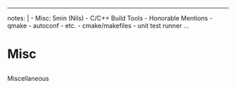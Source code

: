 
---
notes: |
    - Misc: 5min (Nils)
      - C/C++ Build Tools
        - Honorable Mentions
          - qmake
          - autoconf
          - etc.
        - cmake/makefiles
        - unit test runner 
...

# Misc

##

###

Miscellaneous
